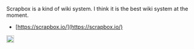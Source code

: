 
Scrapbox is a kind of wiki system. I think it is the best wiki system at the moment.
- [https://scrapbox.io/](https://scrapbox.io/)

<img src='https://scrapbox.io/api/pages/nishio/en/icon' alt='en.icon' height="19.5"/>